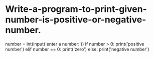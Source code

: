 # Write-a-program-to-print-given-number-is-positive-or-negative-number.
number = int(input('enter a number:'))
if number > 0:
       print('positive number')
elif number == 0:
      print('zero')
else:
      print('negative number')
